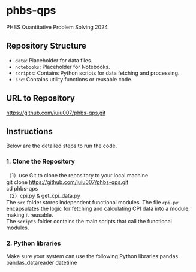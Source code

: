 # phbs-qps
PHBS Quantitative Problem Solving 2024

## Repository Structure
- `data`: Placeholder for data files.
- `notebooks`: Placeholder for Notebooks.
- `scripts`: Contains Python scripts for data fetching and processing.
- `src`: Contains utility functions or reusable code.
  
## URL to Repository
https://github.com/iuiu007/phbs-qps.git

## Instructions  
Below are the detailed steps to run the code.  
### 1. Clone the Repository  
（1）use Git to clone the repository to your local machine  
git clone https://github.com/iuiu007/phbs-qps.git  
cd phbs-qps   
（2）cpi.py & get_cpi_data.py    
  The `src` folder stores independent functional modules. The file `cpi.py` encapsulates the logic for fetching and calculating CPI data into a module, making it reusable.  
  The `scripts` folder contains the main scripts that call the functional modules.  
### 2. Python libraries  
Make sure your system can use the following Python libraries:pandas pandas_datareader datetime  
